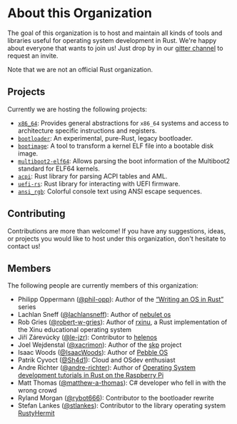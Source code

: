 # About this Organization

The goal of this organization is to host and maintain all kinds of tools and libraries useful for operating system development in Rust. We're happy about everyone that wants to join us! Just drop by in our [gitter channel](https://gitter.im/rust-osdev/Lobby) to request an invite.

Note that we are not an official Rust organization.

## Projects
Currently we are hosting the following projects:

- [`x86_64`](https://github.com/rust-osdev/x86_64): Provides general abstractions for `x86_64` systems and access to architecture specific instructions and registers.
- [`bootloader`](https://github.com/rust-osdev/bootloader): An experimental, pure-Rust, legacy bootloader.
- [`bootimage`](https://github.com/rust-osdev/bootimage): A tool to transform a kernel ELF file into a bootable disk image.
- [`multiboot2-elf64`](https://github.com/rust-osdev/multiboot2-elf64): Allows parsing the boot information of the Multiboot2 standard for ELF64 kernels.
- [`acpi`](https://github.com/rust-osdev/acpi): Rust library for parsing ACPI tables and AML.
- [`uefi-rs`](https://github.com/rust-osdev/uefi-rs): Rust library for interacting with UEFI firmware.
- [`ansi_rgb`](https://github.com/rust-osdev/ansi_rgb): Colorful console text using ANSI escape sequences.

## Contributing
Contributions are more than welcome! If you have any suggestions, ideas, or projects you would like to host under this organization, don't hesitate to contact us!

## Members
The following people are currently members of this organization:

- Philipp Oppermann ([@phil-opp](https://github.com/phil-opp)): Author of the [“Writing an OS in Rust”](https://os.phil-opp.com/) series
- Lachlan Sneff ([@lachlansneff](https://github.com/lachlansneff)): Author of [nebulet os](https://github.com/nebulet/nebulet)
- Rob Gries ([@robert-w-gries](https://github.com/robert-w-gries)): Author of [rxinu](https://github.com/robert-w-gries/rxinu), a Rust implementation of the Xinu educational operating system
- Jiří Zárevúcky ([@le-jzr](https://github.com/le-jzr)): Contributor to [helenos](https://github.com/HelenOS/helenos)
- Joel Wejdenstal ([@xacrimon](https://github.com/xacrimon)): Author of the [skp](https://github.com/xacrimon/skp) project
- Isaac Woods ([@IsaacWoods](https://github.com/IsaacWoods)): Author of [Pebble OS](https://github.com/pebble-os/pebble)
- Patrik Cyvoct ([@Sh4d1](https://github.com/Sh4d1)): Cloud and OSdev enthusiast
- Andre Richter ([@andre-richter](https://github.com/andre-richter)): Author of [Operating System development tutorials in Rust on the Raspberry Pi](https://github.com/rust-embedded/rust-raspberrypi-OS-tutorials)
- Matt Thomas ([@matthew-a-thomas](https://github.com/matthew-a-thomas)): C# developer who fell in with the wrong crowd
- Ryland Morgan ([@rybot666](https://github.com/rybot666)): Contributor to the bootloader rewrite
- Stefan Lankes ([@stlankes](https://github.com/stlankes/)): Contributor to the library operating system [RustyHermit](https://github.com/hermitcore/libhermit-rs)
